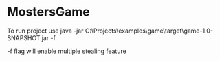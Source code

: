 # MostersGame

To run project use java -jar C:\Projects\examples\game\target\game-1.0-SNAPSHOT.jar -f

-f flag will enable multiple stealing feature
